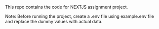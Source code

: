 This repo contains the code for NEXTJS assignment project.

Note: Before running the project, create a .env file using example.env file and replace the dummy values with actual data.
